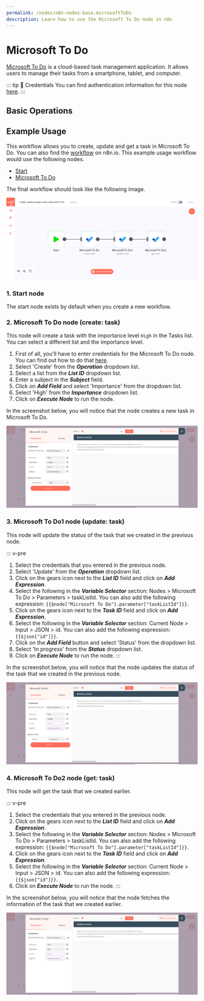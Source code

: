 ```yaml
---
permalink: /nodes/n8n-nodes-base.microsoftToDo
description: Learn how to use the Microsoft To Do node in n8n
---
```


# Microsoft To Do

[Microsoft To Do](https://todo.microsoft.com) is a cloud-based task management application. It allows users to manage their tasks from a smartphone, tablet, and computer.

::: tip 🔑 Credentials
You can find authentication information for this node [here](../../../credentials/Microsoft/README.md).
:::

## Basic Operations

<Resource node="n8n-nodes-base.microsoftToDo" />

## Example Usage

This workflow allows you to create, update and get a task in Microsoft To Do. You can also find the [workflow](https://n8n.io/workflows/1114) on n8n.io. This example usage workflow would use the following nodes.
- [Start](../../core-nodes/Start/README.md)
- [Microsoft To Do]()

The final workflow should look like the following image.

![A workflow with the Microsoft To Do node](./workflow.png)

### 1. Start node

The start node exists by default when you create a new workflow.

### 2. Microsoft To Do node (create: task)

This node will create a task with the importance level `High` in the Tasks list. You can select a different list and the importance level.

1. First of all, you'll have to enter credentials for the Microsoft To Do node. You can find out how to do that [here](../../../credentials/Microsoft/README.md).
2. Select 'Create' from the ***Operation*** dropdown list.
3. Select a list from the ***List ID*** dropdown list.
4. Enter a subject in the ***Subject*** field.
5. Click on ***Add Field*** and select 'Importance' from the dropdown list.
6. Select 'High' from the ***Importance*** dropdown list.
7. Click on ***Execute Node*** to run the node.

In the screenshot below, you will notice that the node creates a new task in Microsoft To Do.

![Create a task with the Microsoft To Do node](./MicrosoftToDo_node.png)

### 3. Microsoft To Do1 node (update: task)

This node will update the status of the task that we created in the previous node.

::: v-pre
1. Select the credentials that you entered in the previous node.
2. Select 'Update' from the ***Operation*** dropdown list.
3. Click on the gears icon next to the ***List ID*** field and click on ***Add Expression***.
4. Select the following in the ***Variable Selector*** section: Nodes > Microsoft To Do > Parameters > taskListId. You can also add the following expression: `{{$node["Microsoft To Do"].parameter["taskListId"]}}`.
5. Click on the gears icon next to the ***Task ID*** field and click on ***Add Expression***.
6. Select the following in the ***Variable Selector*** section: Current Node > Input > JSON > id. You can also add the following expression: `{{$json["id"]}}`.
7. Click on the ***Add Field*** button and select 'Status' from the dropdown list.
8. Select 'In progress' from the ***Status*** dropdown list.
9. Click on ***Execute Node*** to run the node.
:::

In the screenshot below, you will notice that the node updates the status of the task that we created in the previous node.

![Update the status of a task using the Microsoft To Do node](./MicrosoftToDo1_node.png)

### 4. Microsoft To Do2 node (get: task)

This node will get the task that we created earlier.

::: v-pre
1. Select the credentials that you entered in the previous node.
2. Click on the gears icon next to the ***List ID*** field and click on ***Add Expression***.
3. Select the following in the ***Variable Selector*** section: Nodes > Microsoft To Do > Parameters > taskListId. You can also add the following expression: `{{$node["Microsoft To Do"].parameter["taskListId"]}}`.
4. Click on the gears icon next to the ***Task ID*** field and click on ***Add Expression***.
5. Select the following in the ***Variable Selector*** section: Current Node > Input > JSON > id. You can also add the following expression: `{{$json["id"]}}`.
6. Click on ***Execute Node*** to run the node.
:::

In the screenshot below, you will notice that the node fetches the information of the task that we created earlier.

![Retrieve the information of tasks using the Microsoft To Do node](./MicrosoftToDo2_node.png)

